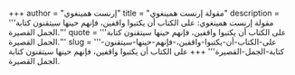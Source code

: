 +++
author = "إرنست همينغوي"
title = "مقولة إرنست همينغوي"
description = '''مقولة إرنست همينغوي: على الكتاب أن يكتبوا واقفين، فإنهم حينها سيتقنون كتابة الجمل القصيرة.'''
quote = '''على الكتاب أن يكتبوا واقفين، فإنهم حينها سيتقنون كتابة الجمل القصيرة.'''
slug = '''على-الكتاب-أن-يكتبوا-واقفين،-فإنهم-حينها-سيتقنون-كتابة-الجمل-القصيرة'''
+++
على الكتاب أن يكتبوا واقفين، فإنهم حينها سيتقنون كتابة الجمل القصيرة.
